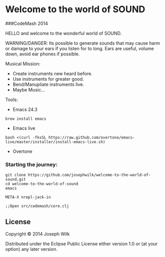 # Welcome to the world of SOUND

###CodeMash 2014

HELLO and welcome to the wonderful world of SOUND.

WARNING/DANGER:
    Its possible to generate sounds that may cause harm or damage to
    your ears if  you listen for to long.
    Ears are useful, volume down, avoid ear phones if possible.

Musical Mission:
 
 * Create instruments new heard before.
 * Use instruments for greater good.
 * Bend/Manupliate instruments live.
 * Maybe Music...

Tools:

 * Emacs 24.3
```
brew install emacs
```
 * Emacs live
```
bash <(curl -fksSL https://raw.github.com/overtone/emacs-live/master/installer/install-emacs-live.sh)
```
 * Overtone
 
### Starting the journey: 

```shell
git clone https://github.com/josephwilk/welcome-to-the-world-of-sound.git
cd welcome-to-the-world-of-sound
emacs

META-X nrepl-jack-in

;;Open src/codemash/core.clj
```
## License

Copyright © 2014 Joseph Wilk

Distributed under the Eclipse Public License either version 1.0 or (at
your option) any later version.                                                                                                                                                    
